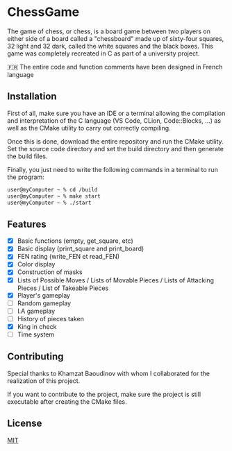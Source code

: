 # ChessGame

The game of chess, or chess, is a board game between two players on either side of a board called a "chessboard" made up of sixty-four squares, 32 light and 32 dark, called the white squares and the black boxes. This game was completely recreated in C as part of a university project.

🇫🇷 The entire code and function comments have been designed in French language

## Installation
First of all, make sure you have an IDE or a terminal allowing the compilation and interpretation of the C language (VS Code, CLion, Code::Blocks, ...) as well as the CMake utility to carry out correctly compiling.

Once this is done, download the entire repository and run the CMake utility. Set the source code directory and set the build directory and then generate the build files.

Finally, you just need to write the following commands in a terminal to run the program:

```bash
user@myComputer ~ % cd /build
user@myComputer ~ % make start
user@myComputer ~ % ./start
```

## Features

- [x] Basic functions (empty, get_square, etc)
- [x] Basic display (print_square and print_board)
- [x] FEN rating (write_FEN et read_FEN)
- [x] Color display
- [x] Construction of masks
- [x] Lists of Possible Moves / Lists of Movable Pieces / Lists of Attacking Pieces / List of Takeable Pieces
- [x] Player's gameplay
- [ ] Random gameplay
- [ ] I.A gameplay
- [ ] History of pieces taken
- [x] King in check
- [ ] Time system

## Contributing

Special thanks to Khamzat Baoudinov with whom I collaborated for the realization of this project.

If you want to contribute to the project, make sure the project is still executable after creating the CMake files.

## License

[MIT](https://choosealicense.com/licenses/mit/)

